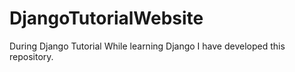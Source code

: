 # DjangoTutorialWebsite
During Django Tutorial
While learning Django I have developed this repository.
